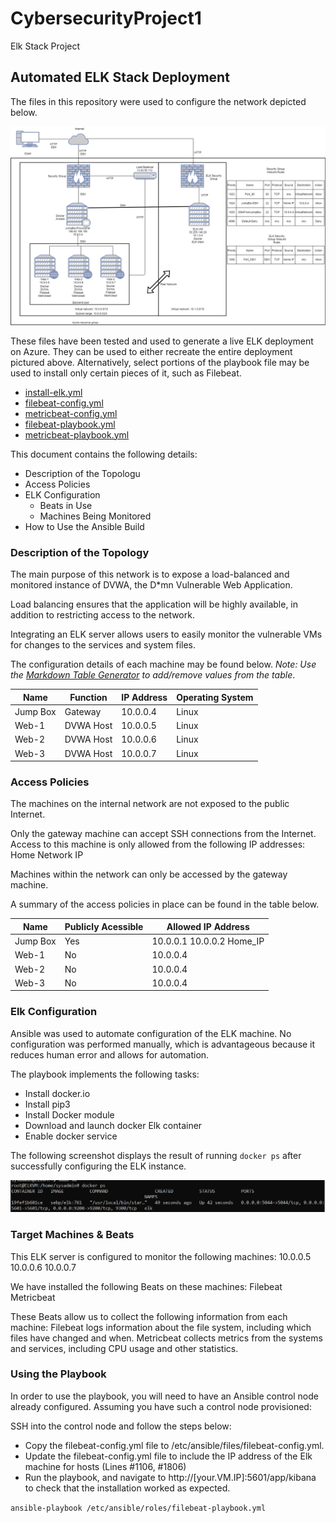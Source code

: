 # CybersecurityProject1
Elk Stack Project
## Automated ELK Stack Deployment

The files in this repository were used to configure the network depicted below.

![cloud](Images/RedTeamCloud.png)

These files have been tested and used to generate a live ELK deployment on Azure. They can be used to either recreate the entire deployment pictured above. Alternatively, select portions of the playbook file may be used to install only certain pieces of it, such as Filebeat.

  - [install-elk.yml](install-elk.yml)
  - [filebeat-config.yml](filebeat-config.yml)
  - [metricbeat-config.yml](metricbeat-config.yml)
  - [filebeat-playbook.yml](filebeat-playbook.yml)
  - [metricbeat-playbook.yml](metricbeat-playbook.yml)

This document contains the following details:
- Description of the Topologu
- Access Policies
- ELK Configuration
  - Beats in Use
  - Machines Being Monitored
- How to Use the Ansible Build


### Description of the Topology

The main purpose of this network is to expose a load-balanced and monitored instance of DVWA, the D*mn Vulnerable Web Application.

Load balancing ensures that the application will be highly available, in addition to restricting access to the network.

Integrating an ELK server allows users to easily monitor the vulnerable VMs for changes to the services and system files.

The configuration details of each machine may be found below.
_Note: Use the [Markdown Table Generator](http://www.tablesgenerator.com/markdown_tables) to add/remove values from the table_.

| Name     | Function | IP Address | Operating System |
|----------|----------|------------|------------------|
| Jump Box | Gateway  | 10.0.0.4   | Linux            |
| Web-1    | DVWA Host| 10.0.0.5   | Linux            |
| Web-2    | DVWA Host| 10.0.0.6   | Linux            |
| Web-3    | DVWA Host| 10.0.0.7   | Linux            |

### Access Policies

The machines on the internal network are not exposed to the public Internet. 

Only the gateway machine can accept SSH connections from the Internet. Access to this machine is only allowed from the following IP addresses:
Home Network IP

Machines within the network can only be accessed by the gateway machine.

A summary of the access policies in place can be found in the table below.

| Name     | Publicly Acessible | Allowed IP Address         |
|----------|--------------------|----------------------------|
| Jump Box | Yes                | 10.0.0.1 10.0.0.2 Home_IP  |
| Web-1    | No                 | 10.0.0.4                   |
| Web-2    | No                 | 10.0.0.4                   |
| Web-3    | No                 | 10.0.0.4                   |

### Elk Configuration

Ansible was used to automate configuration of the ELK machine. No configuration was performed manually, which is advantageous because it reduces human error and allows for automation.

The playbook implements the following tasks:
- Install docker.io
- Install pip3
- Install Docker module
- Download and launch docker Elk container
- Enable docker service

The following screenshot displays the result of running `docker ps` after successfully configuring the ELK instance.

![docker output](Images/docker_ps_output.png)

### Target Machines & Beats
This ELK server is configured to monitor the following machines:
10.0.0.5
10.0.0.6
10.0.0.7

We have installed the following Beats on these machines:
Filebeat
Metricbeat

These Beats allow us to collect the following information from each machine:
Filebeat logs information about the file system, including which files have changed and when.
Metricbeat collects metrics from the systems and services, including CPU usage and other statistics.

### Using the Playbook
In order to use the playbook, you will need to have an Ansible control node already configured. Assuming you have such a control node provisioned: 

SSH into the control node and follow the steps below:
- Copy the filebeat-config.yml file to /etc/ansible/files/filebeat-config.yml.
- Update the filebeat-config.yml file to include the IP address of the Elk machine for hosts (Lines #1106, #1806)
- Run the playbook, and navigate to http://[your.VM.IP]:5601/app/kibana to check that the installation worked as expected.

```ansible-playbook /etc/ansible/roles/filebeat-playbook.yml```

